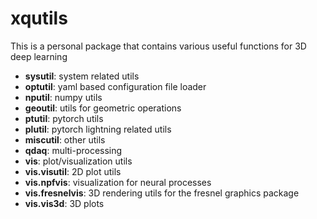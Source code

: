 # xqutils
This is a personal package that contains various useful functions for 3D deep learning
* **sysutil**: system related utils
* **optutil**: yaml based configuration file loader
* **nputil**: numpy utils
* **geoutil**: utils for geometric operations
* **ptutil**: pytorch utils
* **plutil**: pytorch lightning related utils
* **miscutil**: other utils
* **qdaq**: multi-processing
* **vis**: plot/visualization utils
* **vis.visutil**: 2D plot utils
* **vis.npfvis**: visualization for neural processes
* **vis.fresnelvis**: 3D rendering utils for the fresnel graphics package
* **vis.vis3d**: 3D plots